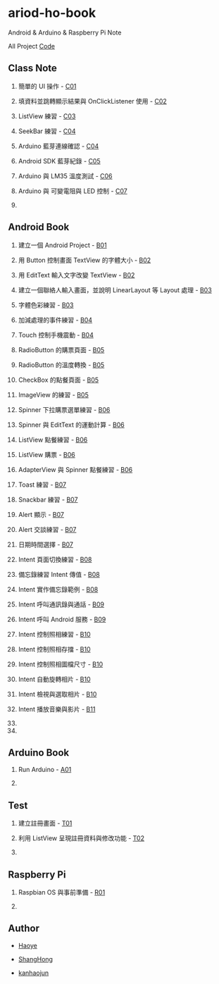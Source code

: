 # ariod-ho-book

Android & Arduino & Raspberry Pi Note

All Project [Code](https://github.com/CodeMercs/ariod-ho-book/tree/master/Code/)


## Class Note

1. 簡單的 UI 操作 - [C01](https://github.com/CodeMercs/ariod-ho-book/blob/master/Note/C01.md)

2. 填資料並跳轉顯示結果與 OnClickListener 使用 - [C02](https://github.com/CodeMercs/ariod-ho-book/blob/master/Note/C02.md)

3. ListView 練習 - [C03](https://github.com/CodeMercs/ariod-ho-book/blob/master/Note/C03.md)

4. SeekBar 練習 - [C04](https://github.com/CodeMercs/ariod-ho-book/blob/master/Note/C04.md)

5. Arduino 藍芽連線確認 - [C04](https://github.com/CodeMercs/ariod-ho-book/blob/master/Note/C04.md)

6. Android SDK 藍芽紀錄 - [C05](https://github.com/CodeMercs/ariod-ho-book/blob/master/Note/C05.md)

7. Arduino 與 LM35 溫度測試 - [C06](https://github.com/CodeMercs/ariod-ho-book/blob/master/Note/C06.md)

8. Arduino 與 可變電阻與 LED 控制 - [C07](https://github.com/CodeMercs/ariod-ho-book/blob/master/Note/C07.md)

9.


## Android Book

1. 建立一個 Android Project - [B01](https://github.com/CodeMercs/ariod-ho-book/blob/master/Note/B01.md)

2. 用 Button 控制畫面 TextView 的字體大小 - [B02](https://github.com/CodeMercs/ariod-ho-book/blob/master/Note/B02.md)

3. 用 EditText 輸入文字改變 TextView - [B02](https://github.com/CodeMercs/ariod-ho-book/blob/master/Note/B02.md)

4. 建立一個聯絡人輸入畫面，並說明 LinearLayout 等 Layout 處理 - [B03](https://github.com/CodeMercs/ariod-ho-book/blob/master/Note/B03.md)

5. 字體色彩練習 - [B03](https://github.com/CodeMercs/ariod-ho-book/blob/master/Note/B03.md)

6. 加減處理的事件練習 - [B04](https://github.com/CodeMercs/ariod-ho-book/blob/master/Note/B04.md)

7. Touch 控制手機震動 - [B04](https://github.com/CodeMercs/ariod-ho-book/blob/master/Note/B04.md)
 
8. RadioButton 的購票頁面 - [B05](https://github.com/CodeMercs/ariod-ho-book/blob/master/Note/B05.md)

9. RadioButton 的溫度轉換 - [B05](https://github.com/CodeMercs/ariod-ho-book/blob/master/Note/B05.md)

10. CheckBox 的點餐頁面 - [B05](https://github.com/CodeMercs/ariod-ho-book/blob/master/Note/B05.md)

11. ImageView 的練習 - [B05](https://github.com/CodeMercs/ariod-ho-book/blob/master/Note/B05.md)

12. Spinner 下拉購票選單練習 - [B06](https://github.com/CodeMercs/ariod-ho-book/blob/master/Note/B06.md)

13. Spinner 與 EditText 的運動計算 - [B06](https://github.com/CodeMercs/ariod-ho-book/blob/master/Note/B06.md)

14. ListView 點餐練習 - [B06](https://github.com/CodeMercs/ariod-ho-book/blob/master/Note/B06.md)

15. ListView 購票 - [B06](https://github.com/CodeMercs/ariod-ho-book/blob/master/Note/B06.md)

16. AdapterView 與 Spinner 點餐練習 - [B06](https://github.com/CodeMercs/ariod-ho-book/blob/master/Note/B06.md)

17. Toast 練習 - [B07](https://github.com/CodeMercs/ariod-ho-book/blob/master/Note/B07.md)

18. Snackbar 練習 - [B07](https://github.com/CodeMercs/ariod-ho-book/blob/master/Note/B07.md)

19. Alert 顯示 - [B07](https://github.com/CodeMercs/ariod-ho-book/blob/master/Note/B07.md)

20. Alert 交談練習 - [B07](https://github.com/CodeMercs/ariod-ho-book/blob/master/Note/B07.md)

21. 日期時間選擇 - [B07](https://github.com/CodeMercs/ariod-ho-book/blob/master/Note/B07.md)

22. Intent 頁面切換練習 - [B08](https://github.com/CodeMercs/ariod-ho-book/blob/master/Note/B08.md)

23. 備忘錄練習 Intent 傳值 - [B08](https://github.com/CodeMercs/ariod-ho-book/blob/master/Note/B08.md)

24. Intent 實作備忘錄範例 - [B08](https://github.com/CodeMercs/ariod-ho-book/blob/master/Note/B08.md)

25. Intent 呼叫通訊錄與通話 - [B09](https://github.com/CodeMercs/ariod-ho-book/blob/master/Note/B09.md)

26. Intent 呼叫 Android 服務 - [B09](https://github.com/CodeMercs/ariod-ho-book/blob/master/Note/B09.md)

27. Intent 控制照相練習 - [B10](https://github.com/CodeMercs/ariod-ho-book/blob/master/Note/B10.md)

28. Intent 控制照相存擋 - [B10](https://github.com/CodeMercs/ariod-ho-book/blob/master/Note/B10.md)

29. Intent 控制照相圖檔尺寸 - [B10](https://github.com/CodeMercs/ariod-ho-book/blob/master/Note/B10.md)

30. Intent 自動旋轉相片 - [B10](https://github.com/CodeMercs/ariod-ho-book/blob/master/Note/B10.md)

31. Intent 檢視與選取相片 - [B10](https://github.com/CodeMercs/ariod-ho-book/blob/master/Note/B10.md)

32. Intent 播放音樂與影片 - [B11](https://github.com/CodeMercs/ariod-ho-book/blob/master/Note/B11.md)

33.

34.


## Arduino Book

1. Run Arduino  - [A01](https://github.com/CodeMercs/ariod-ho-book/blob/master/Note/A01.md)

2.


## Test

1. 建立註冊畫面 - [T01](https://github.com/CodeMercs/ariod-ho-book/blob/master/Note/T01.md)

2. 利用 ListView 呈現註冊資料與修改功能  - [T02](https://github.com/CodeMercs/ariod-ho-book/blob/master/Note/T02.md)

3.


## Raspberry Pi

1. Raspbian OS 與事前準備 - [R01](https://github.com/CodeMercs/ariod-ho-book/blob/master/Note/R01.md)

2.


## Author

- [Haoye](https://kancheng.github.io/)

- [ShangHong](https://github.com/ShangHong-CAI)

- [kanhaojun](https://github.com/kanhaojun)

